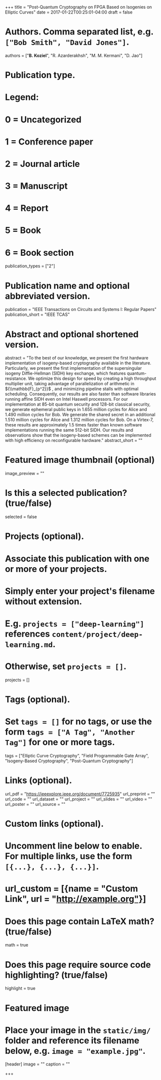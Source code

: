 +++
title = "Post-Quantum Cryptography on FPGA Based on Isogenies on Elliptic Curves"
date = 2017-01-22T00:25:01-04:00
draft = false

# Authors. Comma separated list, e.g. `["Bob Smith", "David Jones"]`.
authors = ["__B. Koziel__", "R. Azarderakhsh", "M. M. Kermani", "D. Jao"]

# Publication type.
# Legend:
# 0 = Uncategorized
# 1 = Conference paper
# 2 = Journal article
# 3 = Manuscript
# 4 = Report
# 5 = Book
# 6 = Book section
publication_types = ["2"]

# Publication name and optional abbreviated version.
publication = "IEEE Transactions on Circuits and Systems I: Regular Papers"
publication_short = "IEEE TCAS"

# Abstract and optional shortened version.
abstract = "To the best of our knowledge, we present the first hardware implementation of isogeny-based cryptography available in the literature. Particularly, we present the first implementation of the supersingular isogeny Diffie-Hellman (SIDH) key exchange, which features quantum-resistance. We optimize this design for speed by creating a high throughput multiplier unit, taking advantage of parallelization of arithmetic in ${\\mathbb{F}_{p^2}}$ , and minimizing pipeline stalls with optimal scheduling. Consequently, our results are also faster than software libraries running affine SIDH even on Intel Haswell processors. For our implementation at 85-bit quantum security and 128-bit classical security, we generate ephemeral public keys in 1.655 million cycles for Alice and 1.490 million cycles for Bob. We generate the shared secret in an additional 1.510 million cycles for Alice and 1.312 million cycles for Bob. On a Virtex-7, these results are approximately 1.5 times faster than known software implementations running the same 512-bit SIDH. Our results and observations show that the isogeny-based schemes can be implemented with high efficiency on reconfigurable hardware."
abstract_short = ""

# Featured image thumbnail (optional)
image_preview = ""

# Is this a selected publication? (true/false)
selected = false

# Projects (optional).
#   Associate this publication with one or more of your projects.
#   Simply enter your project's filename without extension.
#   E.g. `projects = ["deep-learning"]` references `content/project/deep-learning.md`.
#   Otherwise, set `projects = []`.
projects = []

# Tags (optional).
#   Set `tags = []` for no tags, or use the form `tags = ["A Tag", "Another Tag"]` for one or more tags.
tags = ["Elliptic Curve Cryptography", "Field Programmable Gate Array", "Isogeny-Based Cryptography", "Post-Quantum Cryptography"]

# Links (optional).
url_pdf = "https://ieeexplore.ieee.org/document/7725935"
url_preprint = ""
url_code = ""
url_dataset = ""
url_project = ""
url_slides = ""
url_video = ""
url_poster = ""
url_source = ""

# Custom links (optional).
#   Uncomment line below to enable. For multiple links, use the form `[{...}, {...}, {...}]`.
# url_custom = [{name = "Custom Link", url = "http://example.org"}]

# Does this page contain LaTeX math? (true/false)
math = true

# Does this page require source code highlighting? (true/false)
highlight = true

# Featured image
# Place your image in the `static/img/` folder and reference its filename below, e.g. `image = "example.jpg"`.
[header]
image = ""
caption = ""

+++
